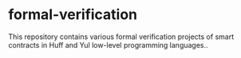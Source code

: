 # formal-verification
This repository contains various formal verification projects of smart contracts in Huff and Yul low-level programming languages..
